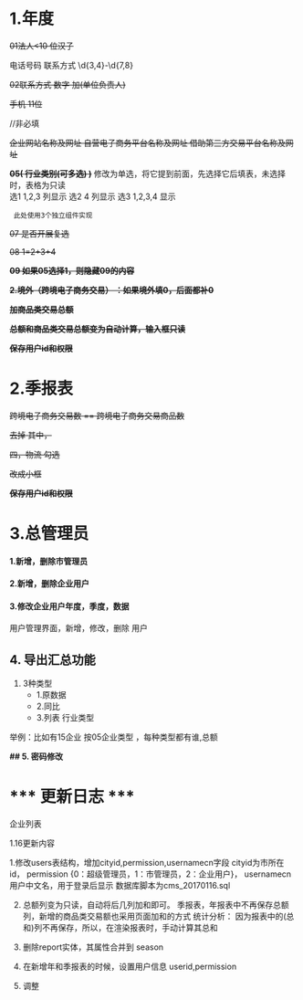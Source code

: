 1.年度
=======

  <s>01法人<10 位汉子</s>
  
  电话号码 联系方式 \d{3,4}-\d{7,8}
  
  <s>02联系方式 数字  加(单位负责人)</s>
  
  <s>手机 11位</s>
  
  //非必填
  
  <s>
  企业网站名称及网址	
  自营电子商务平台名称及网址	
  借助第三方交易平台名称及网址
  </s>
  
  <b><s> 05(	行业类别(可多选) )</s></b> 
     修改为单选，将它提到前面，先选择它后填表，未选择时，表格为只读   
           选1  1,2,3 列显示
           选2  4 列显示
           选3  1,2,3,4 显示
           
     此处使用3个独立组件实现
     
    
  
  <s>07 是否开展复选</s>
  
  <s>08 1=2+3+4</s>
  
  <b><s>09 如果05选择1，则隐藏09的内容</s></b> 
    
  <b><s>2.境外（跨境电子商务交易） ：如果境外填0，后面都补0</s></b>
     
  <b><s>加商品类交易总额</s></b> 
  
  <b><s>总额和商品类交易总额变为自动计算，输入框只读</s></b>
   
  <b><s>保存用户id和权限</s></b> 


2.季报表
=======

<s>跨境电子商务交易数  ==  跨境电子商务交易商品数</s>

<s>去掉 其中，</s>

<s>四，物流 勾选</s>

<s>改成小框</s>

<b><s>保存用户id和权限</s></b>



3.总管理员
=======

#### 1.新增，删除市管理员
#### 2.新增，删除企业用户
#### 3.修改企业用户年度，季度，数据
用户管理界面，新增，修改，删除 用户


## 4. 导出汇总功能 
 1. 3种类型 
    - 1.原数据  
    - 2.同比 
    - 3.列表 行业类型 

 举例：比如有15企业  按05企业类型 ，每种类型都有谁,总额



<b>
## 5. 密码修改
</b>






 *** 更新日志 *** 
================

企业列表

1.16更新内容

1.修改users表结构，增加cityid,permission,usernamecn字段
 cityid为市所在id，
 permission {0：超级管理员，1：市管理员，2：企业用户}，
 usernamecn用户中文名，用于登录后显示
 数据库脚本为cms_20170116.sql
 
2. 总额列变为只读，自动将后几列加和即可。
  季报表，年报表中不再保存总额列，新增的商品类交易额也采用页面加和的方式
  统计分析：
  因为报表中的(总和)列不再保存，所以，在渲染报表时，手动计算其总和

3. 删除report实体，其属性合并到 season

4. 在新增年和季报表的时候，设置用户信息 userid,permission

5. 调整

